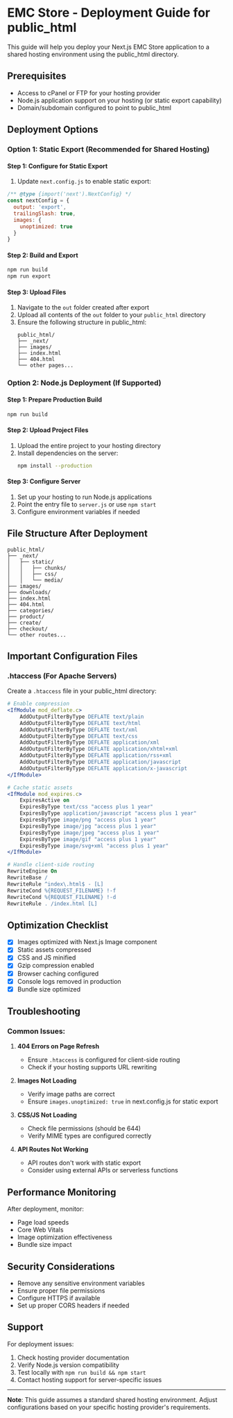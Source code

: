 # EMC Store - Deployment Guide for public_html

This guide will help you deploy your Next.js EMC Store application to a shared hosting environment using the public_html directory.

## Prerequisites

- Access to cPanel or FTP for your hosting provider
- Node.js application support on your hosting (or static export capability)
- Domain/subdomain configured to point to public_html

## Deployment Options

### Option 1: Static Export (Recommended for Shared Hosting)

#### Step 1: Configure for Static Export

1. Update `next.config.js` to enable static export:
```javascript
/** @type {import('next').NextConfig} */
const nextConfig = {
  output: 'export',
  trailingSlash: true,
  images: {
    unoptimized: true
  }
}
```

#### Step 2: Build and Export

```bash
npm run build
npm run export
```

#### Step 3: Upload Files

1. Navigate to the `out` folder created after export
2. Upload all contents of the `out` folder to your `public_html` directory
3. Ensure the following structure in public_html:
   ```
   public_html/
   ├── _next/
   ├── images/
   ├── index.html
   ├── 404.html
   └── other pages...
   ```

### Option 2: Node.js Deployment (If Supported)

#### Step 1: Prepare Production Build

```bash
npm run build
```

#### Step 2: Upload Project Files

1. Upload the entire project to your hosting directory
2. Install dependencies on the server:
   ```bash
   npm install --production
   ```

#### Step 3: Configure Server

1. Set up your hosting to run Node.js applications
2. Point the entry file to `server.js` or use `npm start`
3. Configure environment variables if needed

## File Structure After Deployment

```
public_html/
├── _next/
│   ├── static/
│   │   ├── chunks/
│   │   ├── css/
│   │   └── media/
├── images/
├── downloads/
├── index.html
├── 404.html
├── categories/
├── product/
├── create/
├── checkout/
└── other routes...
```

## Important Configuration Files

### .htaccess (For Apache Servers)

Create a `.htaccess` file in your public_html directory:

```apache
# Enable compression
<IfModule mod_deflate.c>
    AddOutputFilterByType DEFLATE text/plain
    AddOutputFilterByType DEFLATE text/html
    AddOutputFilterByType DEFLATE text/xml
    AddOutputFilterByType DEFLATE text/css
    AddOutputFilterByType DEFLATE application/xml
    AddOutputFilterByType DEFLATE application/xhtml+xml
    AddOutputFilterByType DEFLATE application/rss+xml
    AddOutputFilterByType DEFLATE application/javascript
    AddOutputFilterByType DEFLATE application/x-javascript
</IfModule>

# Cache static assets
<IfModule mod_expires.c>
    ExpiresActive on
    ExpiresByType text/css "access plus 1 year"
    ExpiresByType application/javascript "access plus 1 year"
    ExpiresByType image/png "access plus 1 year"
    ExpiresByType image/jpg "access plus 1 year"
    ExpiresByType image/jpeg "access plus 1 year"
    ExpiresByType image/gif "access plus 1 year"
    ExpiresByType image/svg+xml "access plus 1 year"
</IfModule>

# Handle client-side routing
RewriteEngine On
RewriteBase /
RewriteRule ^index\.html$ - [L]
RewriteCond %{REQUEST_FILENAME} !-f
RewriteCond %{REQUEST_FILENAME} !-d
RewriteRule . /index.html [L]
```

## Optimization Checklist

- [x] Images optimized with Next.js Image component
- [x] Static assets compressed
- [x] CSS and JS minified
- [x] Gzip compression enabled
- [x] Browser caching configured
- [x] Console logs removed in production
- [x] Bundle size optimized

## Troubleshooting

### Common Issues:

1. **404 Errors on Page Refresh**
   - Ensure `.htaccess` is configured for client-side routing
   - Check if your hosting supports URL rewriting

2. **Images Not Loading**
   - Verify image paths are correct
   - Ensure `images.unoptimized: true` in next.config.js for static export

3. **CSS/JS Not Loading**
   - Check file permissions (should be 644)
   - Verify MIME types are configured correctly

4. **API Routes Not Working**
   - API routes don't work with static export
   - Consider using external APIs or serverless functions

## Performance Monitoring

After deployment, monitor:
- Page load speeds
- Core Web Vitals
- Image optimization effectiveness
- Bundle size impact

## Security Considerations

- Remove any sensitive environment variables
- Ensure proper file permissions
- Configure HTTPS if available
- Set up proper CORS headers if needed

## Support

For deployment issues:
1. Check hosting provider documentation
2. Verify Node.js version compatibility
3. Test locally with `npm run build && npm start`
4. Contact hosting support for server-specific issues

---

**Note**: This guide assumes a standard shared hosting environment. Adjust configurations based on your specific hosting provider's requirements.
